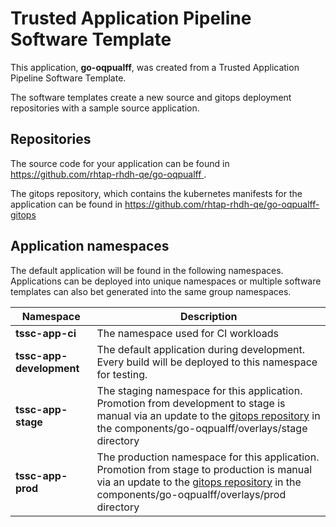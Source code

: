 # Trusted Application Pipeline Software Template

This application, **go-oqpualff**, was created from a Trusted Application Pipeline Software Template.

The software templates create a new source and gitops deployment repositories with a sample source application. 

## Repositories

The source code for your application can be found in [https://github.com/rhtap-rhdh-qe/go-oqpualff ](https://github.com/rhtap-rhdh-qe/go-oqpualff ).
 
The gitops repository, which contains the kubernetes manifests for the application can be found in 
[https://github.com/rhtap-rhdh-qe/go-oqpualff-gitops ](https://github.com/rhtap-rhdh-qe/go-oqpualff-gitops ) 

## Application namespaces 

The default application will be found in the following namespaces. Applications can be deployed into unique namespaces or multiple software templates can also bet generated into the same group namespaces.  

|  Namespace   |  Description   |  
| -------- | -------- |
| **tssc-app-ci** | The namespace used for CI workloads |
| **tssc-app-development** | The default application during development. Every build will be deployed to this namespace for testing. |
| **tssc-app-stage** | The staging namespace for this application. Promotion from development to stage is manual via an update to the [gitops repository](https://github.com/rhtap-rhdh-qe/go-oqpualff-gitops ) in the components/go-oqpualff/overlays/stage directory |
| **tssc-app-prod** | The production namespace for this application. Promotion from stage to production is manual via an update to the [gitops repository](https://github.com/rhtap-rhdh-qe/go-oqpualff-gitops ) in the components/go-oqpualff/overlays/prod directory |